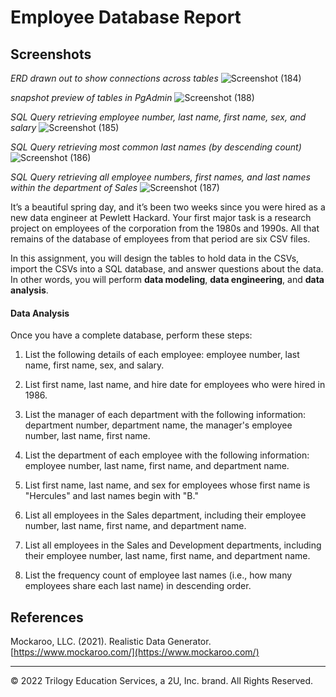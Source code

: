 # Employee Database Report

## Screenshots
*ERD drawn out to show connections across tables*
![Screenshot (184)](https://user-images.githubusercontent.com/101612220/193148691-d008324e-ba46-4ff0-9e23-dd08540d6f6a.png)

*snapshot preview of tables in PgAdmin*
![Screenshot (188)](https://user-images.githubusercontent.com/101612220/193148723-1b01ca78-cc50-4033-b0d5-21142a96f6de.png)

*SQL Query retrieving employee number, last name, first name, sex, and salary*
![Screenshot (185)](https://user-images.githubusercontent.com/101612220/193149191-90e8e011-6c47-4670-9cc4-106cb5434eea.png)


*SQL Query retrieving most common last names (by descending count)*
![Screenshot (186)](https://user-images.githubusercontent.com/101612220/193149219-483f593b-2ae4-444e-9c00-c8a42018204b.png)


*SQL Query retrieving all employee numbers, first names, and last names within the department of Sales*
![Screenshot (187)](https://user-images.githubusercontent.com/101612220/193149239-6bb3b430-f954-4c28-9431-44eed1e16da6.png)




It’s a beautiful spring day, and it’s been two weeks since you were hired as a new data engineer at Pewlett Hackard. Your first major task is a research project on employees of the corporation from the 1980s and 1990s. All that remains of the database of employees from that period are six CSV files.

In this assignment, you will design the tables to hold data in the CSVs, import the CSVs into a SQL database, and answer questions about the data. In other words, you will perform **data modeling**, **data engineering**, and **data analysis**.

#### Data Analysis

Once you have a complete database, perform these steps:

1. List the following details of each employee: employee number, last name, first name, sex, and salary.

2. List first name, last name, and hire date for employees who were hired in 1986.

3. List the manager of each department with the following information: department number, department name, the manager's employee number, last name, first name.

4. List the department of each employee with the following information: employee number, last name, first name, and department name.

5. List first name, last name, and sex for employees whose first name is "Hercules" and last names begin with "B."

6. List all employees in the Sales department, including their employee number, last name, first name, and department name.

7. List all employees in the Sales and Development departments, including their employee number, last name, first name, and department name.

8. List the frequency count of employee last names (i.e., how many employees share each last name) in descending order.


## References

Mockaroo, LLC. (2021). Realistic Data Generator. [https://www.mockaroo.com/](https://www.mockaroo.com/)

- - -

© 2022 Trilogy Education Services, a 2U, Inc. brand. All Rights Reserved.

